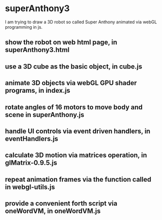 # superAnthony3

I am trying to draw a 3D robot so called Super Anthony animated via webGL programming in js.

## show the robot on web html page, in superAnthony3.html

## use a 3D cube as the basic object, in cube.js

## animate 3D objects via webGL GPU shader programs, in index.js

## rotate angles of 16 motors to move body and scene in superAnthony.js 

## handle UI controls via event driven handlers, in eventHandlers.js

## calculate 3D motion via matrices operation, in glMatrix-0.9.5.js

## repeat animation frames via the function called in webgl-utils.js

## provide a convenient forth script via oneWordVM, in oneWordVM.js